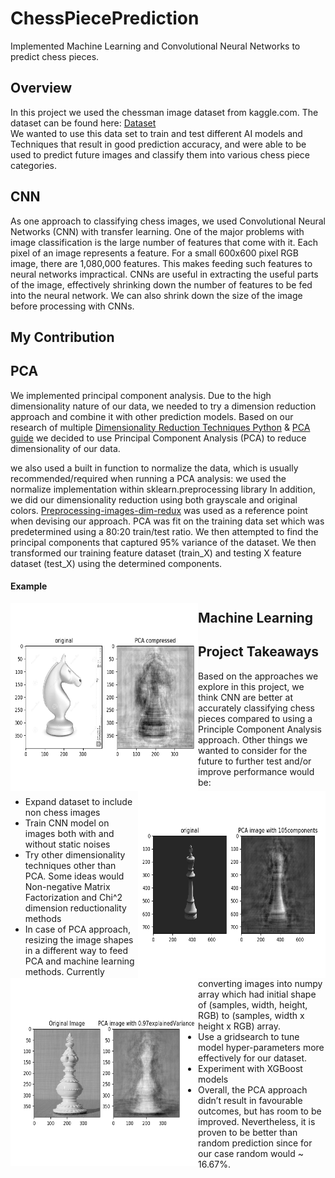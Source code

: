 # ChessPiecePrediction
Implemented Machine Learning and Convolutional Neural Networks to predict chess pieces. 

## Overview
In this project we used the chessman image dataset from kaggle.com. The
dataset can be found here: [Dataset](https://www.kaggle.com/niteshfre/chessman-image-dataset/data) \
We wanted to use this data set to train and test different AI models and Techniques that result in
good prediction accuracy, and were able to be used to predict future images and classify them
into various chess piece categories.

## CNN 
As one approach to classifying chess images, we used Convolutional Neural Networks
(CNN) with transfer learning. One of the major problems with image classification is the large
number of features that come with it. Each pixel of an image represents a feature. For a small
600x600 pixel RGB image, there are 1,080,000 features. This makes feeding such features to
neural networks impractical. CNNs are useful in extracting the useful parts of the image,
effectively shrinking down the number of features to be fed into the neural network. We can also
shrink down the size of the image before processing with CNNs. 

## My Contribution


## PCA
We implemented principal component analysis. Due to the
high dimensionality nature of our data, we needed to try a dimension reduction approach and
combine it with other prediction models. Based on our research of multiple [Dimensionality Reduction Techniques Python](https://www.analyticsvidhya.com/blog/2018/08/dimensionality-reduction-techniques-python/
) & [PCA guide](https://www.analyticsvidhya.com/blog/2016/03/pca-practical-guide-principal-component-analysis
) we decided to use Principal Component Analysis (PCA) to reduce dimensionality of
our data.

we also used a built in function to normalize the data, which is usually
recommended/required when running a PCA analysis: we used the normalize implementation
within sklearn.preprocessing library In addition, we did our dimensionality reduction using both
grayscale and original colors. [Preprocessing-images-dim-redux](https://www.kaggle.com/hamishdickson/preprocessing-images-with-dimensionality-reduction)
was used as a reference point when devising our approach.
PCA was fit on the training data set which was predetermined using a 80:20 train/test
ratio. We then attempted to find the principal components that captured 95% variance of the
dataset. We then transformed our training feature dataset (train_X) and testing X feature
dataset (test_X) using the determined components.

#### Example
<a href="url"><img src="https://github.com/ymtaye/ChessPiecePrediction/blob/main/sample/pca reduced test.png" align="left" height="300" width="300" ></a>
<a href="url"><img src="https://github.com/ymtaye/ChessPiecePrediction/blob/main/sample/PCA_sample2.png" align="right" height="300" width="300" ></a>
<a href="url"><img src="https://github.com/ymtaye/ChessPiecePrediction/blob/main/sample/Image_4.png" align="left" height="300" width="300" ></a>


## Machine Learning 



## Project Takeaways
Based on the approaches we explore in this project, we think CNN are better at
accurately classifying chess pieces compared to using a Principle Component Analysis approach.
Other things we wanted to consider for the future to further test and/or improve
performance would be:
- Expand dataset to include non chess images
- Train CNN model on images both with and without static noises
- Try other dimensionality techniques other than PCA. Some ideas would
Non-negative Matrix Factorization and Chi^2 dimension reductionality methods
- In case of PCA approach, resizing the image shapes in a different way to feed
PCA and machine learning methods. Currently converting images into numpy
array which had initial shape of (samples, width, height, RGB) to (samples,
width x height x RGB) array.
- Use a gridsearch to tune model hyper-parameters more effectively for our
dataset.
- Experiment with XGBoost models
- Overall, the PCA approach didn’t result in favourable outcomes, but has room to
be improved. Nevertheless, it is proven to be better than random prediction since
for our case random would ~ 16.67%.